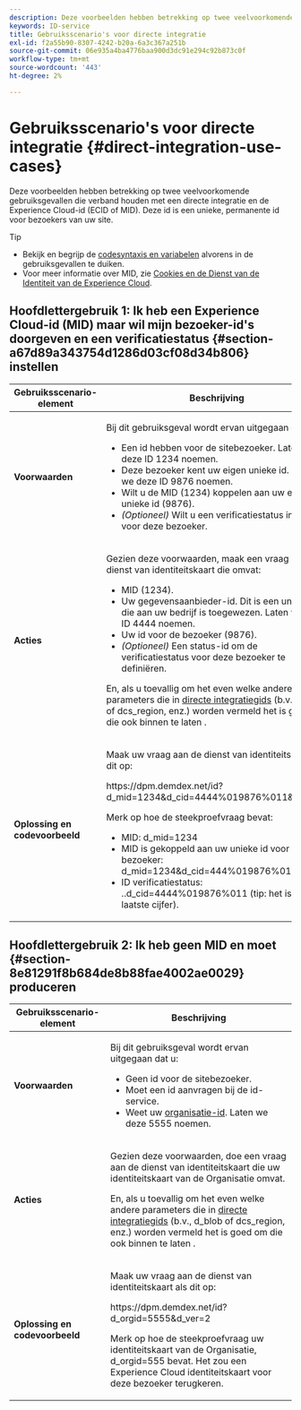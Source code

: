 ```yaml
---
description: Deze voorbeelden hebben betrekking op twee veelvoorkomende gebruiksgevallen die verband houden met een directe integratie en de Experience Cloud-id (MID). De id is een unieke, permanente id voor bezoekers van uw site.
keywords: ID-service
title: Gebruiksscenario's voor directe integratie
exl-id: f2a55b90-8307-4242-b20a-6a3c367a251b
source-git-commit: 06e935a4ba4776baa900d3dc91e294c92b873c0f
workflow-type: tm+mt
source-wordcount: '443'
ht-degree: 2%

---
```


# Gebruiksscenario&#39;s voor directe integratie {#direct-integration-use-cases}

Deze voorbeelden hebben betrekking op twee veelvoorkomende gebruiksgevallen die verband houden met een directe integratie en de Experience Cloud-id (ECID of MID). Deze id is een unieke, permanente id voor bezoekers van uw site.

>[!TIP]
>
>* Bekijk en begrijp de [codesyntaxis en variabelen](../implementation-guides/direct-integration.md#concept-4cd3206a84bb4687af0b312ae09648b9) alvorens in de gebruiksgevallen te duiken.
>* Voor meer informatie over MID, zie [Cookies en de Dienst van de Identiteit van de Experience Cloud](../introduction/cookies.md).

>



## Hoofdlettergebruik 1: Ik heb een Experience Cloud-id (MID) maar wil mijn bezoeker-id&#39;s doorgeven en een verificatiestatus {#section-a67d89a343754d1286d03cf08d34b806} instellen

<table id="table_DA8840FCB51541109FE6DF20430E8924"> 
 <thead> 
  <tr> 
   <th colname="col1" class="entry"> Gebruiksscenario-element </th> 
   <th colname="col2" class="entry"> Beschrijving </th> 
  </tr> 
 </thead>
 <tbody> 
  <tr> 
   <td colname="col1"> <p> <b>Voorwaarden</b> </p> </td> 
   <td colname="col2"> <p>Bij dit gebruiksgeval wordt ervan uitgegaan dat u: </p> 
    <ul id="ul_F20231F83EE84889B78971A64E758757"> 
     <li id="li_20F3E96493724CD2BAF4B20AEE5CBF23">Een id hebben voor de sitebezoeker. Laten we deze ID 1234 noemen. </li> 
     <li id="li_A358C58CC58C4FCBB7250F5ED108AA71">Deze bezoeker kent uw eigen unieke id. Laten we deze ID 9876 noemen. </li> 
     <li id="li_D93CE7182EBE4927A5C7A0BF414C03BC">Wilt u de MID (1234) koppelen aan uw eigen unieke id (9876). </li> 
     <li id="li_4611146E56624C2AB647733487A3F046"> <i>(Optioneel)</i> Wilt u een verificatiestatus instellen voor deze bezoeker. </li> 
    </ul> </td> 
  </tr> 
  <tr> 
   <td colname="col1"> <p> <b>Acties</b> </p> </td> 
   <td colname="col2"> <p>Gezien deze voorwaarden, maak een vraag aan de dienst van identiteitskaart die omvat: </p> 
    <ul id="ul_9ECB1A65266644E89E949C57D202D5A4"> 
     <li id="li_10A6F5A9C54D44A08F4F2E405E6019E2">MID (1234). </li> 
     <li id="li_4869572B40E54C54B88A2474DAC475A8">Uw gegevensaanbieder-id. Dit is een unieke id die aan uw bedrijf is toegewezen. Laten we deze ID 4444 noemen. </li> 
     <li id="li_05C8ED47488C4E289D84093127EC7B19">Uw id voor de bezoeker (9876). </li> 
     <li id="li_3D1556AD18C843828A362CC604A9F76B"> <i>(Optioneel)</i> Een status-id om de verificatiestatus voor deze bezoeker te definiëren. </li> 
    </ul> <p>En, als u toevallig om het even welke andere parameters die in <a href="../implementation-guides/direct-integration.md#concept-4cd3206a84bb4687af0b312ae09648b9" format="dita" scope="local"> directe integratiegids</a> (b.v.,<span class="codeph"> d_blob</span> of <span class="codeph"> dcs_region</span>, enz.) worden vermeld het is goed om die ook binnen te laten . </p> </td> 
  </tr> 
  <tr> 
   <td colname="col1"> <p> <b>Oplossing en codevoorbeeld</b> </p> </td> 
   <td colname="col2"> <p>Maak uw vraag aan de dienst van identiteitskaart als dit op: </p> <p> <span class="codeph">https://dpm.demdex.net/id?d_mid=1234&amp;d_cid=4444%019876%011&amp;d_ver=2</span> </p> <p>Merk op hoe de steekproefvraag bevat: </p> 
    <ul id="ul_0667FBFD8D3C46BDBD027F484691EC97"> 
     <li id="li_FAB1FAE703DB48D1A32EE72684028964">MID: <span class="codeph">d_mid=1234</span> </li> 
     <li id="li_C97B74FF444F4BB4B4A5CB1CBBE52249">MID is gekoppeld aan uw unieke id voor de bezoeker: <span class="codeph">d_mid=1234&amp;d_cid=444%019876%011</span> </li> 
     <li id="li_D428DBF765234DD78DDF152C5EE8AB69">ID verificatiestatus: <span class="codeph">..d_cid=4444%019876%011</span> (tip: het is dat laatste cijfer). </li> 
    </ul> </td> 
  </tr> 
 </tbody> 
</table>

## Hoofdlettergebruik 2: Ik heb geen MID en moet {#section-8e81291f8b684de8b88fae4002ae0029} produceren

<table id="table_666A92693F8A413096DF6A64770C1141"> 
 <thead> 
  <tr> 
   <th colname="col1" class="entry"> Gebruiksscenario-element </th> 
   <th colname="col2" class="entry"> Beschrijving </th> 
  </tr> 
 </thead>
 <tbody> 
  <tr> 
   <td colname="col1"> <p> <b>Voorwaarden</b> </p> </td> 
   <td colname="col2"> <p>Bij dit gebruiksgeval wordt ervan uitgegaan dat u: </p> 
    <ul id="ul_BF3BD821907B46A4B2EFA63146D35722"> 
     <li id="li_E658AE0671D14558B65FDD8992F25996">Geen id voor de sitebezoeker. </li> 
     <li id="li_28A48BB3F71C4E4297F95A2D3E10AD7B">Moet een id aanvragen bij de id-service. </li> 
     <li id="li_E2C306B9308D41E5BFE2F23EF48F5A41">Weet uw <a href="../reference/requirements.md#section-a02f537129a64ffbb690d5738d360c26" format="dita" scope="local"> organisatie-id</a>. Laten we deze 5555 noemen. </li> 
    </ul> </td> 
  </tr> 
  <tr> 
   <td colname="col1"> <p> <b>Acties</b> </p> </td> 
   <td colname="col2"> <p>Gezien deze voorwaarden, doe een vraag aan de dienst van identiteitskaart die uw identiteitskaart van de Organisatie omvat. </p> <p>En, als u toevallig om het even welke andere parameters die in <a href="../implementation-guides/direct-integration.md#concept-4cd3206a84bb4687af0b312ae09648b9" format="dita" scope="local"> directe integratiegids</a> (b.v.,<span class="codeph"> d_blob</span> of <span class="codeph"> dcs_region</span>, enz.) worden vermeld het is goed om die ook binnen te laten . </p> </td> 
  </tr> 
  <tr> 
   <td colname="col1"> <p> <b>Oplossing en codevoorbeeld</b> </p> </td> 
   <td colname="col2"> <p>Maak uw vraag aan de dienst van identiteitskaart als dit op: </p> <p> <span class="codeph">https://dpm.demdex.net/id?d_orgid=5555&amp;d_ver=2</span> </p> <p>Merk op hoe de steekproefvraag uw identiteitskaart van de Organisatie, <span class="codeph">d_orgid=555</span> bevat. Het zou een <span class="keyword"> Experience Cloud</span> identiteitskaart voor deze bezoeker terugkeren. </p> </td> 
  </tr> 
 </tbody> 
</table>
